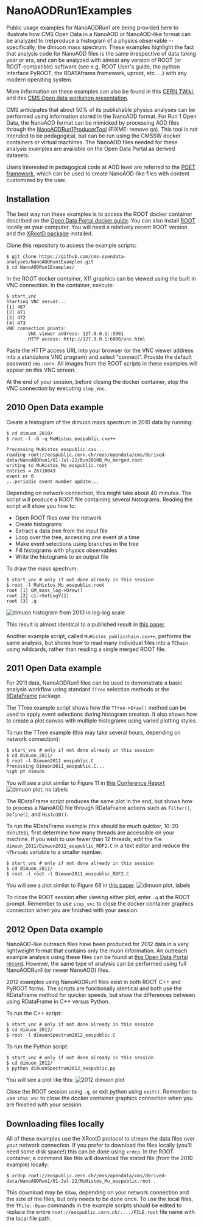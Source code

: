 # NanoAODRun1Examples

Public usage examples for NanoAODRun1 are being provided here to illustrate how CMS Open Data in a NanoAOD or NanoAOD-like format can be analyzed to (re)produce a histogram of a physics observable -- specifically, the dimuon mass spectrum. These examples highlight the fact that analysis code for NanoAOD files is the same irrespective of data taking year or era, and can be analyzed with almost any version of ROOT (or ROOT-compatible) software (see e.g. ROOT User's guide, the python interface PyROOT, the RDATAframe framework, uproot, etc. ...) with any modern operating system.

More information on these examples can also be found in this [CERN TWiki](https://twiki.cern.ch/twiki/bin/view/CMSPublic/NanoAODRun1Examples), and this [CMS Open data workshop presentation](https://indico.cern.ch/event/1139022/contributions/4969980/attachments/2488290/4273320/NanoAODRun1ODWS.pdf).

CMS anticipates that about 50% of its publishable physics analyses can be performed using information stored in the NanoAOD format. For Run 1 Open Data, the NanoAOD format can be mimicked by processing AOD files through the [NanoAODRun1ProducerTool](https://opendata-qa.cern.ch/record/12505) (FIXME: remove qa). This tool is not intended to be pedagogical, but can be run using the CMSSW docker containers or virtual machines. The NanoAOD files needed for these analysis examples are available on the Open Data Portal as derived datasets.

Users interested in pedagogical code at AOD level are referred to the [POET framework](https://opendata.cern.ch/record/12501), which can be used to create NanoAOD-like files with content customized by the user. 

## Installation

The best way run these examples is to access the ROOT docker container described on the [Open Data Portal docker guide](https://opendata.cern.ch/docs/cms-guide-docker). You can also install [ROOT](https://root.cern.ch) locally on your computer. You will need a relatively recent ROOT version and the [XRootD package](https://xrootd.slac.stanford.edu/index.html) installed.

Clone this repository to access the example scripts:

```
$ git clone https://github.com/cms-opendata-analyses/NanoAODRun1Examples.git
$ cd NanoAODRun1Examples/
```

In the ROOT docker container, X11 graphics can be viewed using the built in VNC connection. In the container, execute:
```
$ start_vnc
Starting VNC server...
[1] 467
[2] 471
[3] 472
[4] 473
VNC connection points:
        VNC viewer address: 127.0.0.1::5901
        HTTP access: http://127.0.0.1:6080/vnc.html
```
Paste the HTTP access URL into your browser (or the VNC viewer address into a standalone VNC program) and select "connect". Provide the default password `cms.cern`. All images from the ROOT scripts in these examples will appear on this VNC screen. 

At the end of your session, before closing the docker container, stop the VNC connection by executing `stop_vnc`.

## 2010 Open Data example

Create a histogram of the dimuon mass spectrum in 2010 data by running:

```
$ cd dimuon_2010/
$ root -l -b -q MuHistos_eospublic.cxx++

Processing MuHistos_eospublic.cxx...
reading root://eospublic.cern.ch//eos/opendata/cms/derived-data/NanoAODRun1/01-Jul-22/Run2010B_Mu_merged.root
writing to MuHistos_Mu_eospublic.root
entries = 26718043
event nr 0
...periodic event number update...

```

Depending on network connection, this might take about 40 minutes. The script will produce a ROOT file containing several histograms. Reading the script will show you how to:

* Open ROOT files over the network
* Create histograms
* Extract a data tree from the input file
* Loop over the tree, accessing one event at a time
* Make event selections using branches in the tree
* Fill histograms with physics observables
* Write the histograms to an output file

To draw the mass spectrum:
```
$ start_vnc # only if not done already in this session
$ root -l MuHistos_Mu_eospublic.root
root [1] GM_mass_log->Draw()
root [2] c1->SetLogY(1)
root [3] .q
```

![dimuon histogram from 2010 in log-log scale](dimuon_2010/MuHistos_eospublic_mass.png)

This result is almost identical to a published result in [this paper](https://inspirehep.net/literature/1118729).

Another example script, called `MuHistos_publicchain.cxx++`, performs the same analysis, but shows how to read many individual files into a `TChain` using wildcards, rather than reading a single merged ROOT file.

## 2011 Open Data example

For 2011 data, NanoAODRun1 files can be used to demonstrate a basic analysis workflow using standard `TTree` selection methods or the [RDataFrame]() package. 

The TTree example script shows how the `TTree->Draw()` method can be used to apply event selections during histogram creation. It also shows how to create a plot canvas
with multiple histograms using varied plotting styles. 

To run the TTree example (this may take several hours, depending on network connection):
```
$ start_vnc # only if not done already in this session
$ cd dimuon_2011/
$ root -l Dimuon2011_eospublic.C
Processing Dimuon2011_eospublic.C...
high pt dimuon
```

You will see a plot similar to Figure 11 in [this Conference Report](https://inspirehep.net/literature/1292243)
![dimuon plot, no labels](dimuon_2011/Dimuon2011_eospublic.png)

The RDataFrame script produces the same plot in the end, but shows how to process a NanoAOD file through RDataFrame actions such as `Filter()`, `Define()`, and `Histo1D()`. 

To run the RDataFrame example (this should be much quicker, 10-20 minutes), first determine how many threads are accessible on your machine. If you wish to use fewer than 12 threads, edit the file `dimuon_2011/Dimuon2011_eospublic_RDF2.C` in a text editor and reduce the `nThreads` variable to a smaller number.
```
$ start_vnc # only if not done already in this session
$ cd dimuon_2011/
$ root -l root -l Dimuon2011_eospublic_RDF2.C
```

You will see a plot similar to Figure 68 in [this paper](https://inspirehep.net/literature/1485699).
![dimuon plot, labels](dimuon_2011/Dimuon2011_eospublic_RDF2.png)

To close the ROOT session after viewing either plot, enter `.q` at the ROOT prompt. Remember to use `stop_vnc` to close the docker container graphics connection when you are finished with your session.

## 2012 Open Data example

NanoAOD-like outreach files have been produced for 2012 data in a very lightweight format that contains only the muon information. An outreach example analysis using these files can be found at [this Open Data Portal record](https://opendata.cern.ch/record/12342). However, the same type of analysis can be performed using full NanoAODRun1 (or newer NanoAOD) files. 

2012 examples using NanoAODRun1 files exist in both ROOT C++ and PyROOT forms. The scripts are functionally identical and both use the RDataFrame method for quicker speeds, but show the differences between using RDataFrame in C++ versus Python. 

To run the C++ script:
```
$ start_vnc # only if not done already in this session
$ cd dimuon_2012/
$ root -l dimuonSpectrum2012_eospublic.C
```

To run the Python script:
```
$ start_vnc # only if not done already in this session
$ cd dimuon_2012/
$ python dimuonSpectrum2012_eospublic.py
```

You will see a plot like this:
![2012 dimuon plot](dimuon_2012/dimuonSpectrum2012.png)

Close the ROOT session using `.q`, or exit python using `exit()`. Remember to use `stop_vnc` to close the docker container graphics connection when you are finished with your session.

## Downloading files locally

All of these examples use the XRootD protocol to stream the data files over your network connection. If you prefer to download the files locally (you'll need some disk space!)
this can be done using `xrdcp`. In the ROOT container, a command like this will download the stated file (from the 2010 example) locally:

```
$ xrdcp root://eospublic.cern.ch//eos/opendata/cms/derived-data/NanoAODRun1/01-Jul-22/MuHistos_Mu_eospublic.root .
```

This download may be slow, depending on your network connection and the size of the files, but only needs to be done once. 
To use the local files, the `TFile::Open` commands in the example scripts should be edited to replace the entire `root://eospublic.cern.ch/..../FILE.root` file name with the local file path. 
